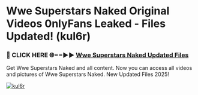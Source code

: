 # Wwe Superstars Naked Original Videos 0nlyFans Leaked - Files Updated! (kul6r)

<h3>🔴 CLICK HERE 🌐==►► <a href="https://tinyurl.com/yckcrads" rel="nofollow">Wwe Superstars Naked Updated Files</a></h3>

Get Wwe Superstars Naked and all content. Now you can access all videos and pictures of Wwe Superstars Naked. New Updated Files 2025!

[![kul6r](https://i.imgur.com/hpKpOFt.gif)](https://tinyurl.com/yckcrads)
